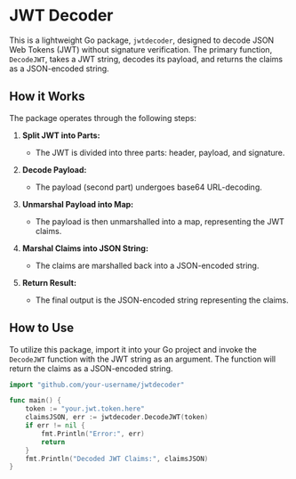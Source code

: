 # JWT Decoder

This is a lightweight Go package, `jwtdecoder`, designed to decode JSON Web Tokens (JWT) without signature verification. The primary function, `DecodeJWT`, takes a JWT string, decodes its payload, and returns the claims as a JSON-encoded string.

## How it Works

The package operates through the following steps:

1. **Split JWT into Parts:**
   - The JWT is divided into three parts: header, payload, and signature.

2. **Decode Payload:**
   - The payload (second part) undergoes base64 URL-decoding.

3. **Unmarshal Payload into Map:**
   - The payload is then unmarshalled into a map, representing the JWT claims.

4. **Marshal Claims into JSON String:**
   - The claims are marshalled back into a JSON-encoded string.

5. **Return Result:**
   - The final output is the JSON-encoded string representing the claims.

## How to Use

To utilize this package, import it into your Go project and invoke the `DecodeJWT` function with the JWT string as an argument. The function will return the claims as a JSON-encoded string.

```go
import "github.com/your-username/jwtdecoder"

func main() {
    token := "your.jwt.token.here"
    claimsJSON, err := jwtdecoder.DecodeJWT(token)
    if err != nil {
        fmt.Println("Error:", err)
        return
    }
    fmt.Println("Decoded JWT Claims:", claimsJSON)
}
```
